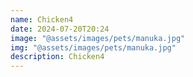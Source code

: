 ```yaml
---
name: Chicken4
date: 2024-07-20T20:24
image: "@assets/images/pets/manuka.jpg"
img: "@assets/images/pets/manuka.jpg"
description: Chicken4
---
```

